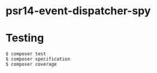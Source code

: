 # psr14-event-dispatcher-spy


# Testing

```shell
$ composer test
$ composer specification 
$ composer coverage
```